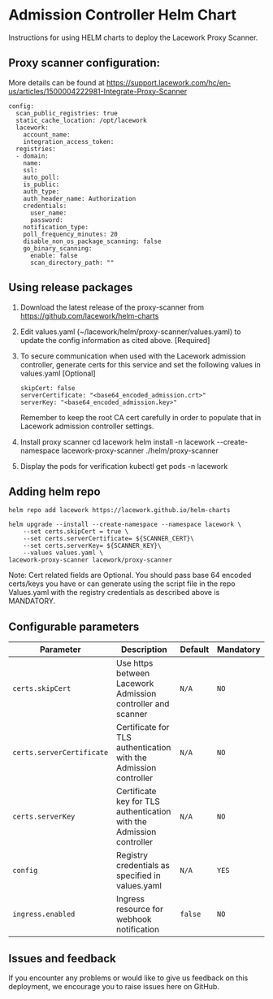 # Admission Controller Helm Chart

Instructions for using HELM charts to deploy the Lacework Proxy Scanner.

## Proxy scanner configuration: 
More details can be found at https://support.lacework.com/hc/en-us/articles/1500004222981-Integrate-Proxy-Scanner
```
config:
  scan_public_registries: true
  static_cache_location: /opt/lacework
  lacework:
    account_name: 
    integration_access_token: 
  registries:
  - domain:
    name:
    ssl:
    auto_poll:
    is_public:
    auth_type:
    auth_header_name: Authorization
    credentials:
      user_name:
      password:
    notification_type:
    poll_frequency_minutes: 20
    disable_non_os_package_scanning: false
    go_binary_scanning:
      enable: false
      scan_directory_path: ""
```
## Using release packages

1. Download the latest release of the proxy-scanner from https://github.com/lacework/helm-charts

2. Edit values.yaml (~/lacework/helm/proxy-scanner/values.yaml) to update the config information as cited above. [Required]
      
3. To secure communication when used with the Lacework admission controller, 
   generate certs for this service and set the following values in values.yaml [Optional]
   ```   
   skipCert: false
   serverCertificate: "<base64_encoded_admission.crt>"
   serverKey: "<base64_encoded_admission.key>"
   ```
   Remember to keep the root CA cert carefully in order to populate that in Lacework admission controller settings.

4. Install proxy scanner
   cd lacework
   helm install -n lacework --create-namespace lacework-proxy-scanner ./helm/proxy-scanner

5. Display the pods for verification
   kubectl get pods -n lacework
   
## Adding helm repo
```
helm repo add lacework https://lacework.github.io/helm-charts 

helm upgrade --install --create-namespace --namespace lacework \
    --set certs.skipCert = true \
    --set certs.serverCertificate= ${SCANNER_CERT}\
    --set certs.serverKey= ${SCANNER_KEY}\
    --values values.yaml \
lacework-proxy-scanner lacework/proxy-scanner
```
Note:
Cert related fields are Optional.
You should pass base 64 encoded certs/keys you have or can generate using the script file in the repo
Values.yaml with the registry credentials as described above is MANDATORY.

## Configurable parameters

| Parameter                         | Description                                                                 | Default                   | Mandatory               |
| --------------------------------- | --------------------------------------------------------------------------- | ------------------------- | ----------------------- |
| `certs.skipCert`                  | Use https between Lacework Admission controller and scanner                 | `N/A`                     | `NO`                   |
| `certs.serverCertificate`         | Certificate for TLS authentication with the Admission controller            | `N/A`                     | `NO`                   |
| `certs.serverKey`                 | Certificate key for TLS authentication with the Admission controller        | `N/A`                     | `NO`                   |
| `config`                          | Registry credentials as specified in values.yaml                            | `N/A  `                   | `YES`                   |
| `ingress.enabled`                 | Ingress resource for webhook notification                                   | `false`                   | `NO`                    |

## Issues and feedback

If you encounter any problems or would like to give us feedback on this deployment, we encourage you to raise issues here on GitHub.